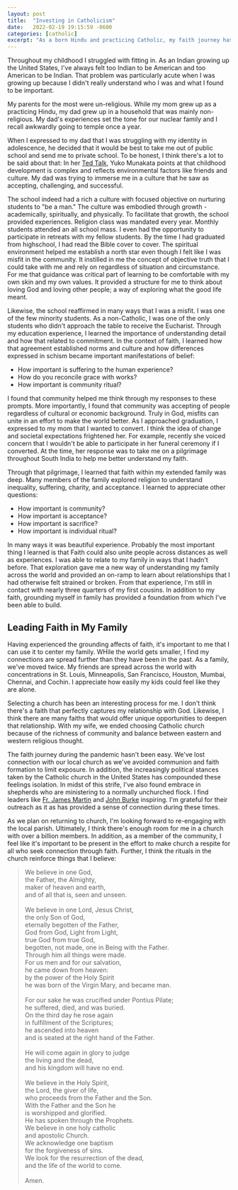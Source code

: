 ```yaml
---
layout: post
title:  "Investing in Catholicism"
date:   2022-02-19 19:15:59 -0600
categories: [catholic]
excerpt: "As a born Hindu and practicing Catholic, my faith journey has been complex.  It's a core part of who I am.  Likewise, it's a core part of how I'm trying to lead my family.  As the pandemic becomes less dangerous, I'm looking forward to rekindling the relationship with the local faith community."
---
```

Throughout my childhood I struggled with fitting in.  As an Indian growing up the United States, I've always felt too Indian to be American and too American to be Indian.  That problem was particularly acute when I was growing up because I didn't really understand who I was and what I found to be important.

My parents for the most were un-religious.  While my mom grew up as a practicing Hindu, my dad grew up in a household that was mainly non-religious.  My dad's experiences set the tone for our nuclear family and I recall awkwardly going to temple once a year.  

When I expressed to my dad that I was struggling with my identity in adolescence, he decided that it would be best to take me out of public school and send me to private school. To be honest, I think there's a lot to be said about that: In her [Ted Talk](https://www.ted.com/talks/yuko_munakata_the_science_behind_how_parents_affect_child_development, "The Science Behind How Parents Affect Child Development"), Yuko Munakata points at that childhood development is complex and reflects environmental factors like friends and culture.  My dad was trying to immerse me in a culture that he saw as accepting, challenging, and successful.

The school indeed had a rich a culture with focused objective on nurturing students to "be a man."  The culture was embodied through growth - academically, spiritually, and physically.  To facilitate that growth, the school provided experiences.  Religion class was mandated every year.  Monthly students attended an all school mass.  I even had the opportunity to participate in retreats with my fellow students.  By the time I had graduated from highschool, I had read the Bible cover to cover.  The spiritual environment helped me establish a north star even though I felt like I was misfit in the community.  It instilled in me the concept of objective truth that I could take with me and rely on regardless of situation and circumstance.  For me that guidance was critical part of learning to be comfortable with my own skin and my own values.  It provided a structure for me to think about loving God and loving other people; a way of exploring what the good life meant.

Likewise, the school reaffirmed in many ways that I was a misfit.  I was one of the few minority students.  As a non-Catholic, I was one of the only students who didn't approach the table to receive the Eucharist.  Through my education experience, I learned the importance of understanding detail and how that related to commitment.  In the context of faith, I learned how that agreement established norms and culture and how differences expressed in schism became important manifestations of belief:
- How important is suffering to the human experience?
- How do you reconcile grace with works?
- How important is community ritual?

I found that community helped me think through my responses to these prompts.  More importantly, I found that community was accepting of people regardless of cultural or economic background.  Truly in God, misfits can unite in an effort to make the world better.  As I approached graduation, I expressed to my mom that I wanted to convert.  I think the idea of change and societal expectations frightened her.  For example, recently she voiced concern that I wouldn't be able to participate in her funeral ceremony if I converted.  At the time, her response was to take me on a pilgrimage throughout South India to help me better understand my faith.

Through that pilgrimage, I learned that faith within my extended family was deep.  Many members of the family explored religion to understand inequality, suffering, charity, and acceptance.  I learned to appreciate other questions:
- How important is community?
- How important is acceptance?
- How important is sacrifice?
- How important is individual ritual?

In many ways it was beautiful experience.  Probably the most important thing I learned is that Faith could also unite people across distances as well as experiences.  I was able to relate to my family in ways that I hadn't before.  That exploration gave me a new way of understanding my family across the world and provided an on-ramp to learn about relationships that I had otherwise felt strained or broken.  From that experience, I'm still in contact with nearly three quarters of my first cousins.  In addition to my faith, grounding myself in family has provided a foundation from which I've been able to build.

## Leading Faith in My Family
Having experienced the grounding affects of faith, it's important to me that I can use it to center my family.  WHile the world gets smaller, I find my connections are spread further than they have been in the past.  As a family, we've moved twice.  My friends are spread across the world with concentrations in St. Louis, Minneapolis, San Francisco, Houston, Mumbai, Chennai, and Cochin.  I appreciate how easily my kids could feel like they are alone.  

Selecting a church has been an interesting process for me.  I don't think there's a faith that perfectly captures my relationship with God.  Likewise, I think there are many faiths that would offer unique opportunities to deepen that relationship.  With my wife, we ended choosing Catholic church because of the richness of community and balance between eastern and western religious thought.  

The faith journey during the pandemic hasn't been easy.  We've lost connection with our local church as we've avoided communion and faith formation to limit exposure.  In addition, the increasingly political stances taken by the Catholic church in the United States has compounded these feelings isolation.  In midst of this strife, I've also found embrace in shepherds who are ministering to a normally unchurched flock.  I find leaders like [Fr. James Martin](https://www.facebook.com/search/top?q=fr.%20james%20martin%2C%20sj) and [John Burke](https://www.gatewaychurch.com/staff/) inspiring.  I'm grateful for their outreach as it as has provided a sense of connection during these times.  

As we plan on returning to church, I'm looking forward to re-engaging with the local parish.  Ultimately, I think there's enough room for me in a church with over a billion members.  In addition, as a member of the community, I feel like it's important to be present in the effort to make church a respite for all who seek connection through faith.  Further, I think the rituals in the church reinforce things that I believe:

> We believe in one God,<br>
>    the Father, the Almighty,<br>
>    maker of heaven and earth,<br>
>    and of all that is, seen and unseen.<br>
><br>
> We believe in one Lord, Jesus Christ,<br>
>    the only Son of God,<br>
>    eternally begotten of the Father,<br>
>    God from God, Light from Light,<br>
>    true God from true God,<br>
>    begotten, not made, one in Being with the Father.<br>
>    Through him all things were made.<br>
>    For us men and for our salvation,<br>
>        he came down from heaven:<br>
> by the power of the Holy Spirit<br>
>    he was born of the Virgin Mary, and became man.<br>
><br> 
>For our sake he was crucified under Pontius Pilate;<br>
>    he suffered, died, and was buried.<br>
>    On the third day he rose again<br>
>        in fulfillment of the Scriptures;<br>
>    he ascended into heaven<br>
>        and is seated at the right hand of the Father.<br>
><br> 
>He will come again in glory to judge <br>
>        the living and the dead,<br>
>    and his kingdom will have no end.<br>
><br>
> We believe in the Holy Spirit,<br>
>    the Lord, the giver of life,<br>
>    who proceeds from the Father and the Son.<br>
>    With the Father and the Son he <br>
>        is worshipped and glorified.<br>
>    He has spoken through the Prophets.<br>
>    We believe in one holy catholic <br>
>       and apostolic Church.<br>
>    We acknowledge one baptism <br>
>        for the forgiveness of sins.<br>
>    We look for the resurrection of the dead,<br>
>        and the life of the world to come.<br>
><br>
> Amen.

